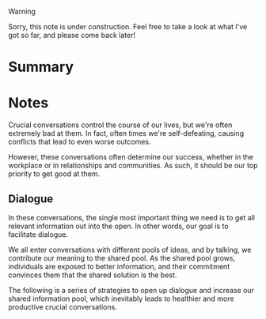 > [!warning]
> Sorry, this note is under construction. Feel free to take a look at what I've got so far, and please come back later!

# Summary

# Notes
Crucial conversations control the course of our lives, but we're often extremely bad at them. In fact, often times we're self-defeating, causing conflicts that lead to even worse outcomes.

However, these conversations often determine our success, whether in the workplace or in relationships and communities. As such, it should be our top priority to get good at them.

## Dialogue
In these conversations, the single most important thing we need is to get all relevant information out into the open. In other words, our goal is to facilitate dialogue.

We all enter conversations with different pools of ideas, and by talking, we contribute our meaning to the shared pool. As the shared pool grows, individuals are exposed to better information, and their commitment convinces them that the shared solution is the best.

The following is a series of strategies to open up dialogue and increase our shared information pool, which inevitably leads to healthier and more productive crucial conversations.
